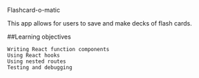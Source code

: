 
Flashcard-o-matic

This app allows for users to save and make decks of flash cards.

##Learning objectives

    Writing React function components
    Using React hooks
    Using nested routes
    Testing and debugging

